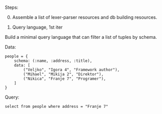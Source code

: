 Steps:

0. Assemble a list of lexer-parser resources and db building resources.

1. Query language, 1st iter

Build a minimal query language that can filter a list of tuples by schema.

Data:

```
people = {
	schema: (:name, :address, :title),
	data: [
		("Veljko", "Igora 4", "Framework author"),
		("Mihael", "Mikija 2", "Direktor"),
		("Nikica", "Franje 7", "Programer"),
	]
}
```

Query:

`select from people where address = "Franje 7"`
